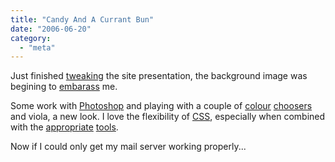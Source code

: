 ```yaml
---
title: "Candy And A Currant Bun"
date: "2006-06-20"
category:
  - "meta"
---
```


Just finished [tweaking](http://imdb.com/title/tt0283003/) the site presentation, the background image was begining to [embarass](http://female101.com/edi/masturbation-paranoia.html) me.

Some work with [Photoshop](http://thepiratebay.org/search.php?q=photoshop) and playing with a couple of [colour](http://meyerweb.com/eric/tools/color-blend/) [choosers](http://wellstyled.com/tools/colorscheme2/index-en.html) and viola, a new look. I love the flexibility of [CSS](http://zeldman.com/dwws/), especially when combined with the [appropriate](http://www.mozilla.com/firefox/) [tools](https://addons.mozilla.org/firefox/60/).

Now if I could only get my mail server working properly...
